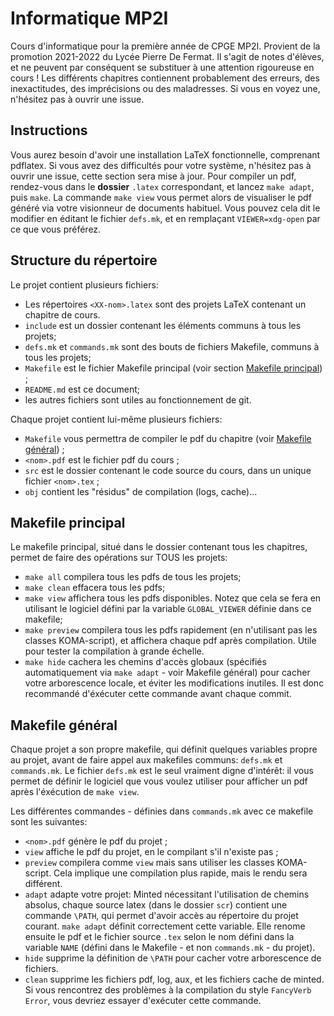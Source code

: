 # Informatique MP2I
Cours d'informatique pour la première année de CPGE MP2I. Provient de la promotion 2021-2022 du Lycée Pierre De Fermat.
Il s'agit de notes d'élèves, et ne peuvent par conséquent se substituer à une attention rigoureuse en cours !
Les différents chapitres contiennent probablement des erreurs, des inexactitudes, des imprécisions ou des maladresses. Si vous en voyez une, n'hésitez pas à ouvrir une issue.

## Instructions 
Vous aurez besoin d'avoir une installation LaTeX fonctionnelle, comprenant pdflatex.
Si vous avez des difficultés pour votre système, n'hésitez pas à ouvrir une issue, cette section sera mise à jour.
Pour compiler un pdf, rendez-vous dans le **dossier** `.latex` correspondant, et lancez `make adapt`, puis `make`.
La commande `make view` vous permet alors de visualiser le pdf généré via votre visionneur de documents habituel. Vous pouvez cela dit le modifier en éditant le fichier `defs.mk`, et en remplaçant `VIEWER=xdg-open` par ce que vous préférez.

## Structure du répertoire
Le projet contient plusieurs fichiers:

- Les répertoires `<XX-nom>.latex` sont des projets LaTeX contenant un chapitre de cours.
- `include` est un dossier contenant les éléments communs à tous les projets;
- `defs.mk` et `commands.mk` sont des bouts de fichiers Makefile, communs à tous les projets;
- `Makefile` est le fichier Makefile principal (voir section [Makefile principal](#makefile-principal)) ;
- `README.md` est ce document;
- les autres fichiers sont utiles au fonctionnement de git.

Chaque projet contient lui-même plusieurs fichiers:

- `Makefile` vous permettra de compiler le pdf du chapitre (voir [Makefile général](#makefile-général)) ;
- `<nom>.pdf` est le fichier pdf du cours ;
- `src` est le dossier contenant le code source du cours, dans un unique fichier `<nom>.tex` ;
- `obj` contient les "résidus" de compilation (logs, cache)...


## Makefile principal
Le makefile principal, situé dans le dossier contenant tous les chapitres, permet de faire des opérations sur TOUS les projets:

- `make all` compilera tous les pdfs de tous les projets;
- `make clean` effacera tous les pdfs;
- `make view` affichera tous les pdfs disponibles. Notez que cela se fera en utilisant le logiciel défini par la variable `GLOBAL_VIEWER` définie dans ce makefile;
- `make preview` compilera tous les pdfs rapidement (en n'utilisant pas les classes KOMA-script), et affichera chaque pdf après compilation. Utile pour tester la compilation à grande échelle.
- `make hide` cachera les chemins d'accès globaux (spécifiés automatiquement via `make adapt` - voir Makefile général) pour cacher votre arborescence locale, et éviter les modifications inutiles. Il est donc recommandé d'éxécuter cette commande avant chaque commit.

## Makefile général
Chaque projet a son propre makefile, qui définit quelques variables propre au projet, avant de faire appel aux makefiles communs: `defs.mk` et `commands.mk`. Le fichier `defs.mk` est le seul vraiment digne d'intérêt: il vous permet de définir le logiciel que vous voulez utiliser pour afficher un pdf après l'éxécution de `make view`.

Les différentes commandes - définies dans `commands.mk` avec ce makefile sont les suivantes:

- `<nom>.pdf` génère le pdf du projet ;
- `view` affiche le pdf du projet, en le compilant s'il n'existe pas ;
- `preview` compilera comme `view` mais sans utiliser les classes KOMA-script. Cela implique une compilation plus rapide, mais le rendu sera différent.
- `adapt` adapte votre projet: Minted nécessitant l'utilisation de chemins absolus, chaque source latex (dans le dossier `scr`) contient une commande `\PATH`, qui permet d'avoir accès au répertoire du projet courant. `make adapt` définit correctement cette variable. Elle renome ensuite le pdf et le fichier source `.tex` selon le nom défini dans la variable `NAME` (défini dans le Makefile - et non `commands.mk` - du projet).
- `hide` supprime la définition de `\PATH` pour cacher votre arborescence de fichiers.
- `clean` supprime les fichiers pdf, log, aux, et les fichiers cache de minted. Si vous rencontrez des problèmes à la compilation du style `FancyVerb Error`, vous devriez essayer d'exécuter cette commande.


